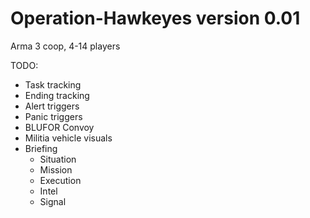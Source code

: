 # Operation-Hawkeyes version 0.01
Arma 3 coop, 4-14 players

TODO:
- Task tracking
- Ending tracking
- Alert triggers
- Panic triggers
- BLUFOR Convoy
- Militia vehicle visuals
- Briefing
  - Situation
  - Mission
  - Execution
  - Intel
  - Signal
